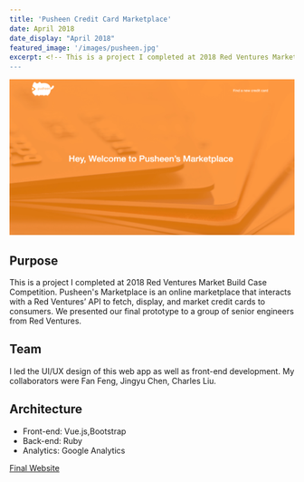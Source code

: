 ```yaml
---
title: 'Pusheen Credit Card Marketplace'
date: April 2018
date_display: "April 2018"
featured_image: '/images/pusheen.jpg'
excerpt: <!-- This is a project I completed at 2018 Red Ventures Market Build Case Competition. Pusheen's Marketplace is an online marketplace that interacts with a Red Ventures’ API to fetch, display, and market credit cards to consumers.-->
---
```


![](/images/pusheen.jpg)

## Purpose

This is a project I completed at 2018 Red Ventures Market Build Case Competition. Pusheen's Marketplace is an online marketplace that interacts with a Red Ventures’ API to fetch, display, and market credit cards to consumers. We presented our final prototype to a group of senior engineers from Red Ventures. 

## Team

I led the UI/UX design of this web app as well as front-end development. My collaborators were Fan Feng, Jingyu Chen, Charles Liu.


## Architecture

* Front-end: Vue.js,Bootstrap 
* Back-end: Ruby 
* Analytics: Google Analytics 

[Final Website](http://pusheen-cards.surge.sh/#/)
